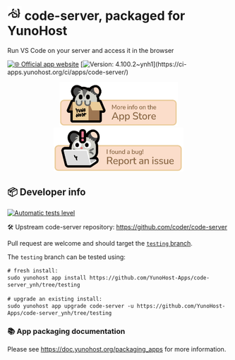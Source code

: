 <!--
N.B.: This README was automatically generated by <https://github.com/YunoHost/apps_tools/blob/main/readme_generator>
It shall NOT be edited by hand.
-->

<h1>
  <img src="https://raw.githubusercontent.com/YunoHost/apps/main/logos/code-server.png" width="32px" alt="Logo of code-server">
  code-server, packaged for YunoHost
</h1>

Run VS Code on your server and access it in the browser

[![🌐 Official app website](https://img.shields.io/badge/Official_app_website-darkgreen?style=for-the-badge)](https://coder.com)
[![Version: 4.100.2~ynh1](https://img.shields.io/badge/Version-4.100.2~ynh1-rgba(0,150,0,1)?style=for-the-badge)](https://ci-apps.yunohost.org/ci/apps/code-server/)

<div align="center">
<a href="https://apps.yunohost.org/app/code-server"><img height="100px" src="https://github.com/YunoHost/yunohost-artwork/raw/refs/heads/main/badges/neopossum-badges/badge_more_info_on_the_appstore.svg"/></a>
<a href="https://github.com/YunoHost-Apps/code-server_ynh/issues"><img height="100px" src="https://github.com/YunoHost/yunohost-artwork/raw/refs/heads/main/badges/neopossum-badges/badge_report_an_issue.svg"/></a>
</div>

## 📦 Developer info

[![Automatic tests level](https://apps.yunohost.org/badge/cilevel/code-server)](https://ci-apps.yunohost.org/ci/apps/code-server/)

🛠️ Upstream code-server repository: <https://github.com/coder/code-server>

Pull request are welcome and should target the [`testing` branch](https://github.com/YunoHost-Apps/code-server_ynh/tree/testing).

The `testing` branch can be tested using:
```
# fresh install:
sudo yunohost app install https://github.com/YunoHost-Apps/code-server_ynh/tree/testing

# upgrade an existing install:
sudo yunohost app upgrade code-server -u https://github.com/YunoHost-Apps/code-server_ynh/tree/testing
```

### 📚 App packaging documentation

Please see <https://doc.yunohost.org/packaging_apps> for more information.